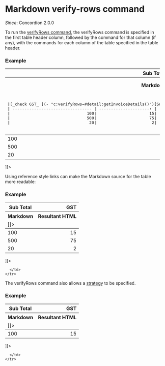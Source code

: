 # Markdown verify-rows command 
_Since_: Concordion 2.0.0

To run the [verifyRows command](../../command/verifyRows/VerifyRows.html), the verifyRows command is specified in the first table header column, followed by the command for that column (if any), with the commands for each column of the table specified in the table header.

<div class="example">
  <h3>Example</h3>
  <table concordion:execute="#html=translate(#md)">
    <tr>
      <th concordion:set="#md">Markdown</th>
      <th concordion:assert-equals="#html">Resultant HTML</th>
    </tr>
    <tr>
      <td>
        <pre>      
|[_check GST_ ](- "c:verifyRows=#detail:getInvoiceDetails()")[Sub Total](- "?=#detail.subTotal")|[GST](- "?=#detail.gst")|
| --------------------------------- | ---------------------: |
|                                100|                      15|
|                                500|                      75|
|                                 20|                       2|
        </pre>
      </td>
      <td>
<![CDATA[<table concordion:verifyRows="#detail:getInvoiceDetails()">
<thead>
    <tr><th concordion:assert-equals="#detail.subTotal">Sub Total</th><th align="right" concordion:assert-equals="#detail.gst">GST</th></tr>
  </thead>
  <tbody>
    <tr><td> 100</td><td align="right"> 15</td></tr>
    <tr><td> 500</td><td align="right"> 75</td></tr>
    <tr><td> 20</td><td align="right"> 2</td></tr>
  </tbody>
</table>]]>     
      </td>
    </tr>
  </table>
</div>

Using reference style links can make the Markdown source for the table more readable:

<div class="example">
  <h3>Example</h3>
  <table concordion:execute="#html=translate(#md)">
    <tr>
      <th concordion:set="#md">Markdown</th>
      <th concordion:assert-equals="#html">Resultant HTML</th>
    </tr>
    <tr>
      <td>
<![CDATA[      
|[_check GST_][][Sub Total][]|[GST][]|
| -------------------------- | ----: |
|                         100|     15|
|                         500|     75|
|                          20|      2|

[_check GST_]: - "c:verifyRows=#detail:getInvoiceDetails()"
[Sub Total]:    - "?=#detail.subTotal"
[GST]:          - "?=#detail.gst"
]]>
      </td>
      <td>
<![CDATA[<table concordion:verifyRows="#detail:getInvoiceDetails()">
<thead>
    <tr><th concordion:assert-equals="#detail.subTotal">Sub Total</th><th align="right" concordion:assert-equals="#detail.gst">GST</th></tr>
  </thead>
  <tbody>
    <tr><td> 100</td><td align="right"> 15</td></tr>
    <tr><td> 500</td><td align="right"> 75</td></tr>
    <tr><td> 20</td><td align="right"> 2</td></tr>
  </tbody>
</table>]]>     
      </td>
    </tr>
  </table>
</div>


The verifyRows command also allows a [strategy](http://concordion.github.io/concordion/latest/spec/command/verifyRows/strategies/Strategies.html) to be specified.

<div class="example">
  <h3>Example</h3>
  <table concordion:execute="#html=translate(#md)">
    <tr>
      <th concordion:set="#md">Markdown</th>
      <th concordion:assert-equals="#html">Resultant HTML</th>
    </tr>
    <tr>
      <td>
<![CDATA[     
|[_check GST_][][Sub Total][]|[GST][]|
| -------------------------- | ----: |
|                         100|     15|

[_check GST_]: - "c:verifyRows=#detail:getInvoiceDetails() c:matchStrategy=BestMatch"
[Sub Total]:    - "?=#detail.subTotal"
[GST]:          - "?=#detail.gst"
]]>
      </td>
      <td>
<![CDATA[<table concordion:verifyRows="#detail:getInvoiceDetails()" concordion:matchStrategy="BestMatch">
<thead>
    <tr><th concordion:assert-equals="#detail.subTotal">Sub Total</th><th align="right" concordion:assert-equals="#detail.gst">GST</th></tr>
  </thead>
  <tbody>
    <tr><td> 100</td><td align="right"> 15</td></tr>
  </tbody>
</table>]]>     
      </td>
    </tr>
  </table>
</div>